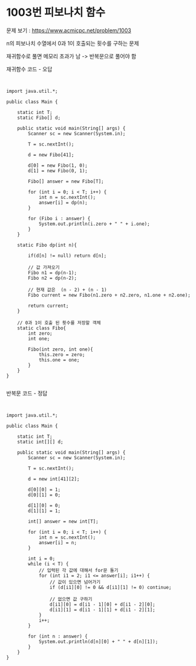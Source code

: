 # 1003번 피보나치 함수

문제 보기 : <https://www.acmicpc.net/problem/1003>

n의 피보나치 수열에서 0과 1이 호출되는 횟수를 구하는 문제

재귀함수로 풀면 메모리 초과가 남 -> 반복문으로 풀어야 함


재귀함수 코드 - 오답
<pre><code>

import java.util.*;

public class Main {

    static int T;
    static Fibo[] d;

    public static void main(String[] args) {
        Scanner sc = new Scanner(System.in);

        T = sc.nextInt();

        d = new Fibo[41];

        d[0] = new Fibo(1, 0);
        d[1] = new Fibo(0, 1);

        Fibo[] answer = new Fibo[T];

        for (int i = 0; i < T; i++) {
            int n = sc.nextInt();
            answer[i] = dp(n);
        }

        for (Fibo i : answer) {
            System.out.println(i.zero + " " + i.one);
        }
    }

    static Fibo dp(int n){

        if(d[n] != null) return d[n];

        // 값 가져오기
        Fibo n1 = dp(n-1);
        Fibo n2 = dp(n-2);

        // 현재 값은  (n - 2) + (n - 1)
        Fibo current = new Fibo(n1.zero + n2.zero, n1.one + n2.one);

        return current;
    }

    // 0과 1이 호출 된 횟수를 저장할 객체
    static class Fibo{
        int zero;
        int one;

        Fibo(int zero, int one){
            this.zero = zero;
            this.one = one;
        }
    }
}

</code></pre>



반복문 코드 - 정답
<pre><code>

import java.util.*;

public class Main {

    static int T;
    static int[][] d;

    public static void main(String[] args) {
        Scanner sc = new Scanner(System.in);

        T = sc.nextInt();

        d = new int[41][2];

        d[0][0] = 1;
        d[0][1] = 0;

        d[1][0] = 0;
        d[1][1] = 1;

        int[] answer = new int[T];

        for (int i = 0; i < T; i++) {
            int n = sc.nextInt();
            answer[i] = n;
        }

        int i = 0;
        while (i < T) {
            // 입력된 각 값에 대해서 for문 돌기
            for (int i1 = 2; i1 <= answer[i]; i1++) {
                // 값이 있으면 넘어가기
                if (d[i1][0] != 0 && d[i1][1] != 0) continue;
                
                // 없으면 값 구하기
                d[i1][0] = d[i1 - 1][0] + d[i1 - 2][0];
                d[i1][1] = d[i1 - 1][1] + d[i1 - 2][1];
            }
            i++;
        }

        for (int n : answer) {
            System.out.println(d[n][0] + " " + d[n][1]);
        }
    }
}

</code></pre>